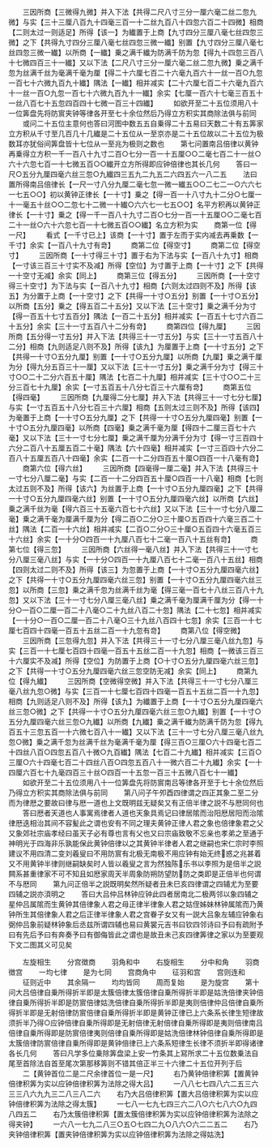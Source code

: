 <!-- { "loadSidebar": true } -->
　　三因所商【三微得九微】并入下法【共得二尺八寸三分一厘六毫二丝二忽九微】与实【三十三厘八百九十四毫三百一十二丝九百八十四忽六百二十四微】相商【二则太过一则适足】所得【该一】为纎置于上商【九寸四分三厘八毫七丝四忽三微】之下【共得九寸四分三厘八毫七丝四忽三微一纎】别置【九寸四分三厘八毫七丝四忽三微一纎】以所商【一纎】乗之满千纎为防满千防为忽【得九十四忽三百八十七微四百三十一纎】又以下法【二尺八寸三分一厘六毫二丝二忽九微】乗之满千忽为丝满千丝为毫满千毫为厘【得二十六厘七百二十六毫九百六十一丝一百○九忽一百七十六微九百九十纎】隅法【一纎】相并减实【二十六厘七百二十六毫九百六十一丝一百○九忽一百七十六微九百九十一纎】余实【七厘一百六十七毫三百五十一丝八百七十五忽四百四十七微一百三十四纎】
　　如欲开至二十五位须用八十一位筭盘先将防賔夹钟等律各开至七十余位然后乃得立方积实其商除法俱与前同
　　或问二十五位主意何也答曰河图中数五五自乗得二十五易曰天数二十有五筭家立方积从千寸至几百几十几纎是二十五位从一至京亦是二十五位故以二十五位为极数耳亦犹俗间筭盘皆十七位从一至兆为极则之数也
　　第七问置南吕倍律以黄钟再乗得立方积一千一百八十九寸二百○七分一百一十五厘○○二毫七百二十一丝○六十六忽七百一十七微五百○○纎开立方所得即应钟倍律也其长几何
　　答曰一尺○五分九厘四毫六丝三忽○九纎四三五九二九五二六四五六一八二五
　　法曰置所得南吕倍律长【一尺一寸八分九厘二毫七忽一微一纎五○○二七二一○六六七一七五○○】初以黄钟正律长【一十寸】乗之【得一百一十八寸九十二分○七厘一十一毫五十丝○○二忽七十二微一十纎○六六七一七五○○】名平方积再以黄钟正律长【一十寸】乗之【得一千一百八十九寸二百○七分一百一十五厘○○二毫七百二十一丝○六十六忽七百一十七微五百○○纎】名立方积为实
　　商第一位【得一尺】
　　看式【一千寸已上】该商【一十寸】置于左而于实内减去再乗数【一千寸】余实【一百八十九寸有竒】
　　商第二位【得空寸】
　　商第二位【得空寸】
　　三因所商【一十寸得三十寸】置于右为下法与实【一百八十九寸】相商【一寸该三百三十寸实不及减】所得【空位】为寸置于上商【一十寸】之下【共得一十空寸无减】余实【同上】
　　商第三位【得五分】
　　三因所商【一十空寸得三十空寸】为下法与实【一百八十九寸】相商【六则太过四则不及】所得【该五】为分置于上商【一十空寸】之下【共得一十寸○五分】别置【一十寸○五分】以所商【五分】乗之【得五百二十五分】又以下法【三十空寸】乗之满千分为寸【得一百五十七寸五百分】隅法【一百二十五分】相并减实【一百五十七寸六百二十五分】余实【三十一寸五百八十二分有竒】
　　商第四位【得九厘】
　　三因所商【五分得一寸五分】并入下法【共得三十一寸五分】与实【三十一寸五百八十二分】相商【九则适足八则不及】所得【该九】为厘置于上商【一十寸五分】之下【共得一十寸○五分九厘】别置【一十寸○五分九厘】以所商【九厘】乗之满千厘为分【得九分五百三十一厘】又以下法【三十一寸五分】乗之满千分为寸【得三十寸○○二十二分六百五十厘】隅法【七百二十九厘】相并减实【三十寸○○二十三分三百七十九厘】余实【一寸五百五十八分七百三十六厘有竒】
　　商第五位【得四毫】
　　三因所商【九厘得二分七厘】并入下法【共得三十一寸七分七厘】与实【一寸五百五十八分七百三十六厘】相商【五则太过三则不及】所得【该四】为毫置于上商【一十寸○五分九厘】之下【共得一十寸○五分九厘四毫】别置【一十寸○五分九厘四毫】以所商【四毫】乗之满千毫为厘【得四十二厘三百七十六毫】又以下法【三十一寸七分七厘】乗之满千厘为分满千分为寸【得一寸三百四十六分二百八十五厘五百二十毫】隅法【六十四毫】相并减实【一寸三百四十六分二百八十五厘五百八十四毫】余实【二百一十二分四百五十厘○四百一十八毫有竒】
　　商第六位【得六丝】
　　三因所商【四毫得一厘二毫】并入下法【共得三十一寸七分八厘二毫】与实【二百一十二分四百五十厘○四百一十八毫】相商【七则太过五则不及】所得【该六】为丝置于上商【一十寸○五分九厘四毫】之下【共得一十寸○五分九厘四毫六丝】别置【一十寸○五分九厘四毫六丝】以所商【六丝】乗之满千丝为毫【得六百三十五毫六百七十六丝】又以下法【三十一寸七分八厘二毫】乗之满千毫为厘满千厘为分【得二百○二分○三十厘○五百四十六毫三百二十丝】隅法【二百一十六丝】相并减实【二百○二分○三十厘○五百四十六毫五百三十六丝】余实【一十分○四百一十九厘八百七十二毫一百八十五丝有竒】
　　商第七位【得三忽】
　　三因所商【六丝得一毫八丝】并入下法【共得三十一寸七分八厘三毫八丝】与实【一十分○四百一十九厘八百七十二毫一百八十五丝】相商【四则太过二则不及】所得【该三】为忽置于上商【一十寸○五分九厘四毫六丝】之下【共得一十寸○五分九厘四毫六丝三忽】别置【一十寸○五分九厘四毫六丝三忽】以所商【三忽】乗之满千忽为丝满千丝为毫【得三毫一百七十八丝三百八十九忽】又以下法【三十一寸七分八厘三毫八丝】乗之满千毫为厘满千厘为分【得一十分○一百○二厘一百二十八毫○二十九丝八百二十忽】隅法【二十七忽】相并减实【一十分○一百○二厘一百二十八毫○三十九丝八百四十七忽】余实【三百一十七厘七百四十四毫一百五十五丝二百一十九忽有竒】
　　商第八位【得空微】
　　三因所商【三忽得九忽】并入下法【共得三十一寸七分八厘三毫八丝九忽】与实【三百一十七厘七百四十四毫一百五十五丝二百一十九忽】相商【一微该三百三十六厘实不及减】所得【空位】为防置于上商【○十寸○五分九厘四毫六丝三忽】之下【共得一十寸○五分九厘四毫六丝三忽空防无减】余实【同上】
　　商第九位【得九纎】
　　三因所商【空微得空微】并入下法【共得三十一寸七分八厘三毫八丝九忽○微】与实【三百一十七厘七百四十四毫一百五十五丝二百一十九忽】相商【九则适足八则不及】所得【该九】为纎置于上商【一十寸○五分九厘四毫六丝三忽○微】之下【共得一十寸○五分九厘四毫六丝三忽○九纎】别置【一十寸○五分九厘四毫六丝三忽○九纎】以所商【九纎】乗之满千纎为防满千防为忽【得九百五十三忽五百一十六微七百八十一纎】又以下法【三十一寸七分八厘三毫八丝九忽○微】乗之满千忽为丝满千丝为毫满千毫为厘【得三百○三厘○六十四毫七百二十四丝八百○四忽五百八十微○九百纎】隅法【七百二十九纎】相并减实【三百○三厘○六十四毫七百二十四丝八百○四忽五百八十一微六百二十九纎】余实【一十四厘六百七十九毫四百三十丝○四百一十五忽一百三十五微八百七十一纎】
　　如欲开至二十五位须用八十一位筭盘先将防賔南吕等律各开至于七十余位然后乃得立方积实其商除法俱与前同
　　第八问子午夘酉四律谓之四正其象二至二分而为律厯之要故曰律与厯一道也上文既明兹无疑矣又有正倍半律之説不与厯同何也
　　答曰厯者天道也人事寓焉律者人道也天象具焉记曰律居隂而治阳厯居阳而治隂律厯迭相治其间不容髪此之谓也安有不同之理夫黄钟正律人君之象也倍律象君之父又象郊社宗庙孝经曰虽天子必有尊也言有父也又曰宗庙致敬不忘亲也孝弟之至通于神明光于四海非乐孰能保此黄钟倍律以之其黄钟半律者人君之继嗣也宋仁宗时李照建议不用四清二变刘羲叟曰不用防賔有北极无南极不用应钟有始无终惑之兆甚着又不用黄钟半律则继嗣缺矣时人皆以羲叟之言为然独陈乐书以李照为是倍半之説闗系甚重律家不可不知且如厯家周天半周象防朔防望防防之类即是正倍半也何谓不与厯同
　　第九问正倍半之説既明矣然所疑者丑未巳亥四律谓之四辅尤为至要四辅之説亦湏明之
　　答曰大吕仲吕林钟应钟此四者居南北二极两邻以象四辅之星仲吕属隂而生黄钟其倍律象人君之母正律半律象人君之姑侄姊妹林钟属隂而乃黄钟所生其倍律象人君之后正律半律象人君之宫眷子女又有一説大吕象左辅应钟象右弼仲吕象前疑林钟象后丞兹所谓四辅也易曰黄裳元吉书曰钦四邻诗曰予曰有疏附予曰有先后予曰有奔奏予曰有御侮皆此之谓也是故丑未己亥四律筭律之家以为至要观下文二图其义可见矣

　　左旋相生
　　分宫徴商
　　羽角和中
　　右旋相生
　　分中和角
　　羽商徴宫
　　一均七律
　　是为七同
　　宫商角中
　　征羽和宫
　　宫则连和
　　征则近中
　　其余隔一
　　均均皆同
　　周而复始
　　是为旋宫
　　第十问大吕倍律自乗所得折半即是太簇倍律太簇倍律自乗所得折半即是姑洗倍律夹钟倍律自乗所得折半即是防賔倍律姑洗倍律自乗所得折半即是夷则倍律仲吕倍律自乗所得折半即是无射倍律防賔倍律自乗所得折半即是黄钟正律已上六条系长律生短律故须折半乃得○应钟倍律自乗所得即是无射倍律无射倍律自乗所得即是夷则倍律南吕倍律自乗所得即是防賔倍律夷则倍律自乗所得即是姑洗倍律林钟倍律自乗所得即是太簇倍律防賔倍律自乗所得即是黄钟倍律已上六条系短律生长律不须折半即得诸律各长几何
　　答曰凡学多位乗除筭盘梁上安一竹条其上冩所求二十五位数乗法自尾至首除法自首至尾次第那移筭则不错其倍正半三十六律二十五位开列于后
　　二【黄钟首位二是二尺余律首位一是一尺】
　　右乃黄钟倍律积筭【置黄钟倍律积筭为实以应钟倍律积筭为法除之得大吕】
　　一八八七七四八六二五三六三三八六九九三二八三八二六
　　右乃大吕倍律积筭【置大吕倍律积筭为实以应钟倍律积筭为法除之得太簇】
　　一七八一七九七四三六二八○六七八六○九四八四五二
　　右乃太簇倍律积筭【置太簇倍律积筭为实以应钟倍律积筭为法除之得夹钟】
　　一六八一七九二八三○五○七四二九○八六○六二二五二
　　右乃夹钟倍律积筭【置夹钟倍律积筭为实以应钟倍律积筭为法除之得姑洗】
